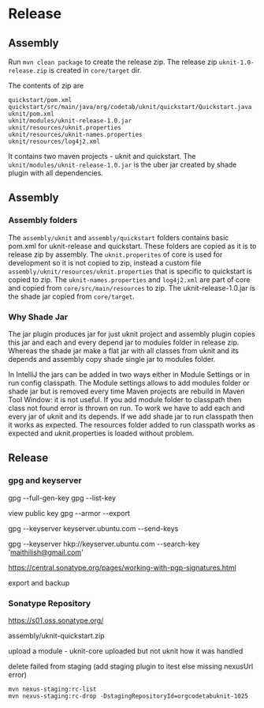 # Release

## Assembly

Run `mvn clean package` to create the release zip. The release zip `uknit-1.0-release.zip` is created in `core/target` dir.

The contents of zip are

	quickstart/pom.xml
	quickstart/src/main/java/org/codetab/uknit/quickstart/Quickstart.java
	uknit/pom.xml
	uknit/modules/uknit-release-1.0.jar
	uknit/resources/uknit.properties
	uknit/resources/uknit-names.properties
	uknit/resources/log4j2.xml

It contains two maven projects - uknit and quickstart. The `uknit/modules/uknit-release-1.0.jar` is the uber jar created by shade plugin with all dependencies.

## Assembly

### Assembly folders

The `assembly/uknit` and `assembly/quickstart` folders contains basic pom.xml for uknit-release and quickstart. These folders are copied as it is to release zip by assembly. The `uknit.properites` of core is used for development so it is not copied to zip, instead a custom file `assembly/uknit/resources/uknit.properties` that is specific to quickstart is copied to zip. The `uknit-names.properties` and `log4j2.xml` are part of core and copied from `core/src/main/resources` to zip. The uknit-release-1.0.jar is the shade jar copied from `core/target`.

### Why Shade Jar

The jar plugin produces jar for just uknit project and assembly plugin copies this jar and each and every depend jar to modules folder in release zip. Whereas the shade jar make a flat jar with all classes from uknit and its depends and assembly copy shade single jar to modules folder.

In IntelliJ the jars can be added in two ways either in Module Settings or in run config classpath. The Module settings allows to add modules folder or shade jar but is removed every time Maven projects are rebuild in Maven Tool Window: it is not useful. If you add module folder to classpath then class not found error is thrown on run. To work we have to add each and every jar of uknit and its depends. If we add shade jar to run classpath then it works as expected. The resources folder added to run classpath works as expected and uknit.properties is loaded without problem.

## Release


### gpg and keyserver

gpg --full-gen-key
gpg --list-key

view public key
gpg --armor --export <key id>

gpg --keyserver keyserver.ubuntu.com --send-keys <key id>

gpg --keyserver hkp://keyserver.ubuntu.com --search-key 'maithilish@gmail.com'

https://central.sonatype.org/pages/working-with-pgp-signatures.html

export and backup

### Sonatype Repository

https://s01.oss.sonatype.org/

assembly/uknit-quickstart.zip

upload a module - uknit-core uploaded but not uknit how it was handled

delete failed from staging (add staging plugin to itest else missing nexusUrl error)

	mvn nexus-staging:rc-list
	mvn nexus-staging:rc-drop -DstagingRepositoryId=orgcodetabuknit-1025
	